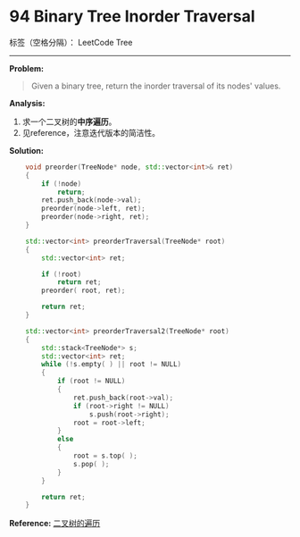 ﻿# 94 Binary Tree Inorder Traversal

标签（空格分隔）： LeetCode Tree

---

**Problem:**
>   Given a binary tree, return the inorder traversal of its nodes' values.

**Analysis:**

 1. 求一个二叉树的**中序遍历**。
 2. 见reference，注意迭代版本的简洁性。

**Solution:**
```cpp
	void preorder(TreeNode* node, std::vector<int>& ret)
	{
		if (!node)
			return;
		ret.push_back(node->val);
		preorder(node->left, ret);
		preorder(node->right, ret);
	}

	std::vector<int> preorderTraversal(TreeNode* root)
	{
		std::vector<int> ret;

		if (!root)
			return ret;
		preorder( root, ret);

		return ret;
	}

	std::vector<int> preorderTraversal2(TreeNode* root)
	{
		std::stack<TreeNode*> s;
		std::vector<int> ret;
		while (!s.empty( ) || root != NULL)
		{
			if (root != NULL)
			{
				ret.push_back(root->val);
				if (root->right != NULL)
					s.push(root->right);
				root = root->left;
			}
			else
			{
				root = s.top( );
				s.pop( );
			}
		}

		return ret;
	}
```
 
 **Reference:**
 [二叉树的遍历][1]


  [1]: https://www.wikiwand.com/en/Tree_traversal